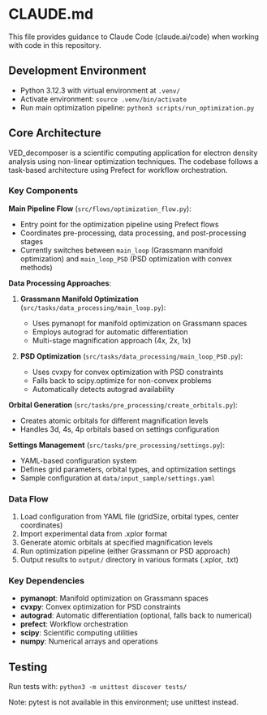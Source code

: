 # CLAUDE.md

This file provides guidance to Claude Code (claude.ai/code) when working with code in this repository.

## Development Environment

- Python 3.12.3 with virtual environment at `.venv/`
- Activate environment: `source .venv/bin/activate`
- Run main optimization pipeline: `python3 scripts/run_optimization.py`

## Core Architecture

VED_decomposer is a scientific computing application for electron density analysis using non-linear optimization techniques. The codebase follows a task-based architecture using Prefect for workflow orchestration.

### Key Components

**Main Pipeline Flow** (`src/flows/optimization_flow.py`):
- Entry point for the optimization pipeline using Prefect flows
- Coordinates pre-processing, data processing, and post-processing stages
- Currently switches between `main_loop` (Grassmann manifold optimization) and `main_loop_PSD` (PSD optimization with convex methods)

**Data Processing Approaches**:
1. **Grassmann Manifold Optimization** (`src/tasks/data_processing/main_loop.py`):
   - Uses pymanopt for manifold optimization on Grassmann spaces
   - Employs autograd for automatic differentiation
   - Multi-stage magnification approach (4x, 2x, 1x)

2. **PSD Optimization** (`src/tasks/data_processing/main_loop_PSD.py`):
   - Uses cvxpy for convex optimization with PSD constraints
   - Falls back to scipy.optimize for non-convex problems
   - Automatically detects autograd availability

**Orbital Generation** (`src/tasks/pre_processing/create_orbitals.py`):
- Creates atomic orbitals for different magnification levels
- Handles 3d, 4s, 4p orbitals based on settings configuration

**Settings Management** (`src/tasks/pre_processing/settings.py`):
- YAML-based configuration system
- Defines grid parameters, orbital types, and optimization settings
- Sample configuration at `data/input_sample/settings.yaml`

### Data Flow

1. Load configuration from YAML file (gridSize, orbital types, center coordinates)
2. Import experimental data from .xplor format
3. Generate atomic orbitals at specified magnification levels
4. Run optimization pipeline (either Grassmann or PSD approach)
5. Output results to `output/` directory in various formats (.xplor, .txt)

### Key Dependencies

- **pymanopt**: Manifold optimization on Grassmann spaces
- **cvxpy**: Convex optimization for PSD constraints  
- **autograd**: Automatic differentiation (optional, falls back to numerical)
- **prefect**: Workflow orchestration
- **scipy**: Scientific computing utilities
- **numpy**: Numerical arrays and operations

## Testing

Run tests with: `python3 -m unittest discover tests/`

Note: pytest is not available in this environment; use unittest instead.